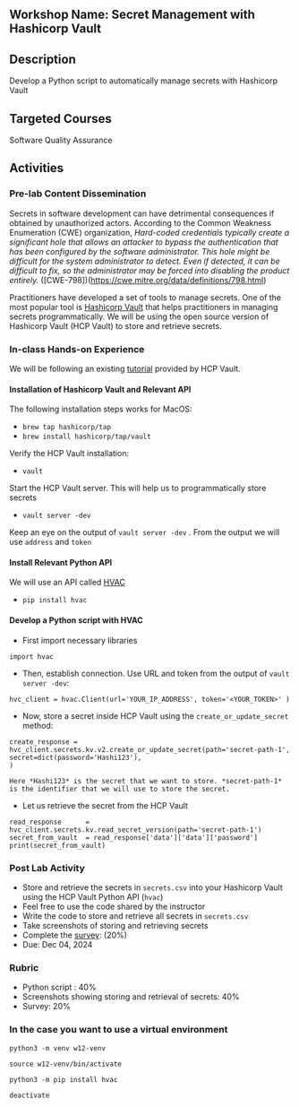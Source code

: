 ## Workshop Name: Secret Management with Hashicorp Vault 

## Description 

Develop a Python script to automatically manage secrets with Hashicorp Vault 
 
## Targeted Courses 

Software Quality Assurance 

## Activities 

### Pre-lab Content Dissemination 

Secrets in software development can have detrimental consequences if obtained by unauthorized actors.  According to the Common Weakness Enumeration (CWE) organization, *Hard-coded credentials typically create a significant hole that allows an attacker to bypass the authentication that has been configured by the software administrator. This hole might be difficult for the system administrator to detect. Even if detected, it can be difficult to fix, so the administrator may be forced into disabling the product entirely.* ([CWE-798])(https://cwe.mitre.org/data/definitions/798.html)

Practitioners have developed a set of tools to manage secrets. One of the most popular tool is [Hashicorp Vault](https://www.vaultproject.io/) that helps practitioners in managing secrets programmatically. We will be using the open source version of Hashicorp Vault (HCP Vault) to store and retrieve secrets.  

### In-class Hands-on Experience 

We will be following an existing [tutorial](https://learn.hashicorp.com/tutorials/vault/getting-started-install?in=vault/getting-started) provided by HCP Vault. 

#### Installation of Hashicorp Vault and Relevant API

The following installation steps works for MacOS: 

- `brew tap hashicorp/tap` 
- `brew install hashicorp/tap/vault` 

Verify the HCP Vault installation: 

- `vault` 

Start the HCP Vault server. This will help us to programmatically store secrets 

- `vault server -dev` 

Keep an eye on the output of `vault server -dev` . From the output we will use `address` and `token` 

#### Install Relevant Python API

We will use an API called [HVAC](https://pypi.org/project/hvac/)

- `pip install hvac`

#### Develop a Python script with HVAC 

- First import necessary libraries 

```
import hvac
```

- Then, establish connection. Use URL and token from the output of `vault server -dev`: 

```
hvc_client = hvac.Client(url='YOUR_IP_ADDRESS', token='<YOUR_TOKEN>' )
```

- Now, store a secret inside HCP Vault using the `create_or_update_secret` method: 

```
create_response = hvc_client.secrets.kv.v2.create_or_update_secret(path='secret-path-1', secret=dict(password='Hashi123'),
)

Here *Hashi123* is the secret that we want to store. *secret-path-1* is the identifier that we will use to store the secret. 
```

- Let us retrieve the secret from the HCP Vault 

```
read_response      = hvc_client.secrets.kv.read_secret_version(path='secret-path-1')
secret_from_vault  = read_response['data']['data']['password']
print(secret_from_vault)
```

### Post Lab Activity

- Store and retrieve the secrets in `secrets.csv` into your Hashicorp Vault using the HCP Vault Python API (`hvac`) 
- Feel free to use the code shared by the instructor
- Write the code to store and retrieve all secrets in `secrets.csv` 
- Take screenshots of storing and retrieving secrets 
- Complete the [survey](https://auburn.qualtrics.com/jfe/form/SV_5hYDSu9P9jAMZWm):  (20%)
- Due: Dec 04, 2024 

### Rubric 

- Python script : 40% 
- Screenshots showing storing and retrieval of secrets: 40% 
- Survey: 20% 

### In the case you want to use a virtual environment 

```
python3 -m venv w12-venv  

source w12-venv/bin/activate   

python3 -m pip install hvac    

deactivate
``` 